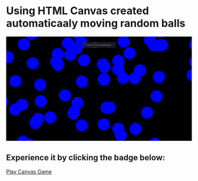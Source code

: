 # Using HTML Canvas created automaticaaly moving random balls
![Gameplay Screenshot](canvas-dot-1.png)

## Experience it by clicking the badge below:

[Play Canvas Game](https://moving-random-balls.netlify.app)
